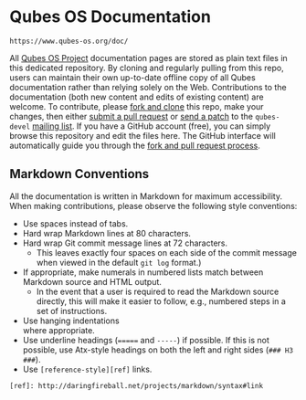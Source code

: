 Qubes OS Documentation
======================
`https://www.qubes-os.org/doc/`

All [Qubes OS Project][qubes] documentation pages are stored as plain text
files in this dedicated repository. By cloning and regularly pulling from
this repo, users can maintain their own up-to-date offline copy of all
Qubes documentation rather than relying solely on the Web. Contributions
to the documentation (both new content and edits of existing content)
are welcome. To contribute, please [fork and clone][gh-fork] this repo,
make your changes, then either [submit a pull request][gh-pull] or
[send a patch][patch] to the `qubes-devel` [mailing list][lists]. If you have
a GitHub account (free), you can simply browse this repository and edit the
files here. The GitHub interface will automatically guide you through the
[fork and pull request process][gh-fork].


Markdown Conventions
--------------------

All the documentation is written in Markdown for maximum accessibility. When
making contributions, please observe the following style conventions:

 * Use spaces instead of tabs.
 * Hard wrap Markdown lines at 80 characters.
 * Hard wrap Git commit message lines at 72 characters.
   * This leaves exactly four spaces on each side of the commit message when
   viewed in the default `git log` format.)
 * If appropriate, make numerals in numbered lists match between Markdown
   source and HTML output.
   * In the event that a user is required to read the Markdown source
   directly, this will make it easier to follow, e.g., numbered steps in a
   set of instructions.
 * Use hanging indentations  
   where appropriate.
 * Use underline headings (`=====` and `-----`) if possible. If this is not
   possible, use Atx-style headings on both the left and right sides
   (`### H3 ###`).
 * Use `[reference-style][ref]` links.  
 
`[ref]: http://daringfireball.net/projects/markdown/syntax#link`


[qubes]: https://github.com/QubesOS
[gh-fork]: https://guides.github.com/activities/forking/
[gh-pull]: https://help.github.com/articles/using-pull-requests/
[patch]: /doc/SourceCode/#sending-a-patch
[lists]: https://www.qubes-os.org/doc/QubesLists/
